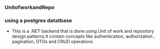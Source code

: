 ### UnitofworkandRepo
### using a postgres datatbase
- This is a .NET backend that is done using Unit of work and repository design patterns.It contain concepts like authentication, authorization , pagination, DTOs and CRUD operations




